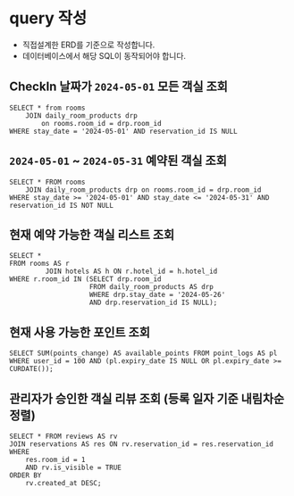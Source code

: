 # query 작성

* 직접설계한 ERD를 기준으로 작성합니다.
* 데이터베이스에서 해당 SQL이 동작되어야 합니다.

## CheckIn 날짜가 `2024-05-01` 모든 객실 조회

```
SELECT * from rooms
    JOIN daily_room_products drp
        on rooms.room_id = drp.room_id
WHERE stay_date = '2024-05-01' AND reservation_id IS NULL
```

## `2024-05-01` ~ `2024-05-31` 예약된 객실 조회

```
SELECT * FROM rooms
    JOIN daily_room_products drp on rooms.room_id = drp.room_id
WHERE stay_date >= '2024-05-01' AND stay_date <= '2024-05-31' AND reservation_id IS NOT NULL
```

## 현재 예약 가능한 객실 리스트 조회

```
SELECT *
FROM rooms AS r
         JOIN hotels AS h ON r.hotel_id = h.hotel_id
WHERE r.room_id IN (SELECT drp.room_id
                    FROM daily_room_products AS drp
                    WHERE drp.stay_date = '2024-05-26'
                    AND drp.reservation_id IS NULL);
```

## 현재 사용 가능한 포인트 조회

```
SELECT SUM(points_change) AS available_points FROM point_logs AS pl
WHERE user_id = 100 AND (pl.expiry_date IS NULL OR pl.expiry_date >= CURDATE());
```

## 관리자가 승인한 객실 리뷰 조회 (등록 일자 기준 내림차순 정렬)

```
SELECT * FROM reviews AS rv 
JOIN reservations AS res ON rv.reservation_id = res.reservation_id
WHERE
    res.room_id = 1
    AND rv.is_visible = TRUE
ORDER BY
    rv.created_at DESC;
```